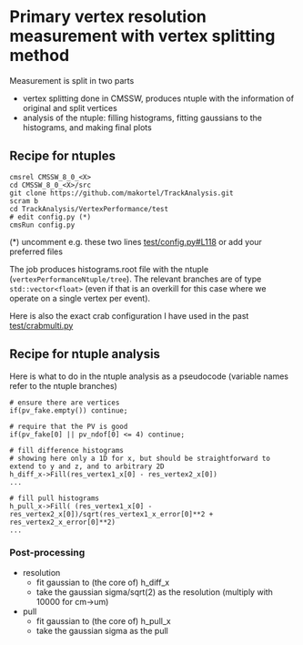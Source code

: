 Primary vertex resolution measurement with vertex splitting method
==================================================================

Measurement is split in two parts
* vertex splitting done in CMSSW, produces ntuple with the information of original and split vertices
* analysis of the ntuple: filling histograms, fitting gaussians to the histograms, and making final plots

Recipe for ntuples
------------------

```
cmsrel CMSSW_8_0_<X>
cd CMSSW_8_0_<X>/src
git clone https://github.com/makortel/TrackAnalysis.git
scram b
cd TrackAnalysis/VertexPerformance/test
# edit config.py (*)
cmsRun config.py
```
(*) uncomment e.g. these two lines
[test/config.py#L118](test/config.py#L118)
or add your preferred files

The job produces histograms.root file with the ntuple
(`vertexPerformanceNtuple/tree`). The relevant branches are of type
`std::vector<float>` (even if that is an overkill for this case where
we operate on a single vertex per event).

Here is also the exact crab configuration I have used in the past
[test/crabmulti.py](test/crabmulti.py)


Recipe for ntuple analysis
--------------------------

Here is what to do in the ntuple analysis as a pseudocode (variable names refer to the ntuple branches)
```
# ensure there are vertices
if(pv_fake.empty()) continue;

# require that the PV is good
if(pv_fake[0] || pv_ndof[0] <= 4) continue;

# fill difference histograms
# showing here only a 1D for x, but should be straightforward to extend to y and z, and to arbitrary 2D
h_diff_x->Fill(res_vertex1_x[0] - res_vertex2_x[0])
...

# fill pull histograms
h_pull_x->Fill( (res_vertex1_x[0] - res_vertex2_x[0])/sqrt(res_vertex1_x_error[0]**2 + res_vertex2_x_error[0]**2)
...
```

### Post-processing
- resolution
  * fit gaussian to (the core of) h_diff_x
  * take the gaussian sigma/sqrt(2) as the resolution (multiply with 10000 for cm->um)
- pull
  * fit gaussian to (the core of) h_pull_x
  * take the gaussian sigma as the pull
